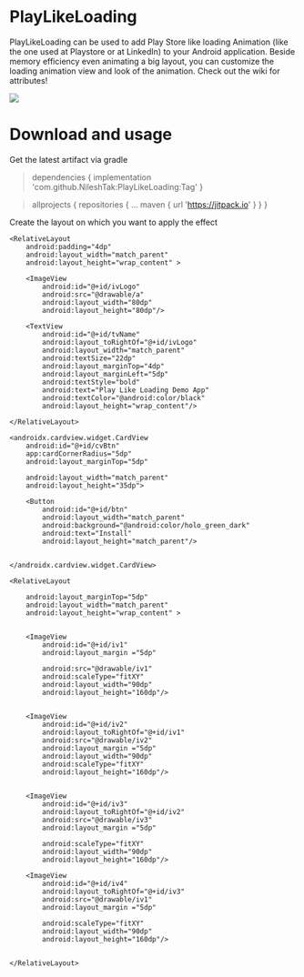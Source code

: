 # PlayLikeLoading 
 
 PlayLikeLoading can be used to add Play Store like loading Animation (like the one used at Playstore or at LinkedIn) to your Android application. Beside memory efficiency even animating a big layout, you can customize the loading animation view and look of the animation. Check out the wiki for attributes!
 
 ![](20191012_154113.gif)
 
 # Download and usage
 
 Get the latest artifact via gradle
 
 > dependencies {
	        implementation 'com.github.NileshTak:PlayLikeLoading:Tag'
	}
 
 >allprojects {
		repositories {
			...
			maven { url 'https://jitpack.io' }
		}
	}
 
 Create the layout on which you want to apply the effect
 
 > <?xml version="1.0" encoding="utf-8"?>
<LinearLayout xmlns:android="http://schemas.android.com/apk/res/android"
    xmlns:tools="http://schemas.android.com/tools"
    android:layout_width="match_parent"
    android:layout_height="match_parent"
    xmlns:app="http://schemas.android.com/apk/res-auto"
    android:paddingBottom="@dimen/activity_vertical_margin"
    android:id="@+id/layout"
    android:paddingLeft="@dimen/activity_horizontal_margin"
    android:paddingRight="@dimen/activity_horizontal_margin"
    android:paddingTop="@dimen/activity_vertical_margin"
    android:orientation="vertical"
    tools:context=".MainActivity">

    <RelativeLayout
        android:padding="4dp"
        android:layout_width="match_parent"
        android:layout_height="wrap_content" >

        <ImageView
            android:id="@+id/ivLogo"
            android:src="@drawable/a"
            android:layout_width="80dp"
            android:layout_height="80dp"/>

        <TextView
            android:id="@+id/tvName"
            android:layout_toRightOf="@+id/ivLogo"
            android:layout_width="match_parent"
            android:textSize="22dp"
            android:layout_marginTop="4dp"
            android:layout_marginLeft="5dp"
            android:textStyle="bold"
            android:text="Play Like Loading Demo App"
            android:textColor="@android:color/black"
            android:layout_height="wrap_content"/>

    </RelativeLayout>

    <androidx.cardview.widget.CardView
        android:id="@+id/cvBtn"
        app:cardCornerRadius="5dp"
        android:layout_marginTop="5dp"

        android:layout_width="match_parent"
        android:layout_height="35dp">

        <Button
            android:id="@+id/btn"
            android:layout_width="match_parent"
            android:background="@android:color/holo_green_dark"
            android:text="Install"
            android:layout_height="match_parent"/>


    </androidx.cardview.widget.CardView>

    <RelativeLayout

        android:layout_marginTop="5dp"
        android:layout_width="match_parent"
        android:layout_height="wrap_content" >


        <ImageView
            android:id="@+id/iv1"
            android:layout_margin ="5dp"

            android:src="@drawable/iv1"
            android:scaleType="fitXY"
            android:layout_width="90dp"
            android:layout_height="160dp"/>


        <ImageView
            android:id="@+id/iv2"
            android:layout_toRightOf="@+id/iv1"
            android:src="@drawable/iv2"
            android:layout_margin ="5dp"
            android:layout_width="90dp"
            android:scaleType="fitXY"
            android:layout_height="160dp"/>


        <ImageView
            android:id="@+id/iv3"
            android:layout_toRightOf="@+id/iv2"
            android:src="@drawable/iv3"
            android:layout_margin ="5dp"

            android:scaleType="fitXY"
            android:layout_width="90dp"
            android:layout_height="160dp"/>

        <ImageView
            android:id="@+id/iv4"
            android:layout_toRightOf="@+id/iv3"
            android:src="@drawable/iv1"
            android:layout_margin ="5dp"

            android:scaleType="fitXY"
            android:layout_width="90dp"
            android:layout_height="160dp"/>


    </RelativeLayout>


</LinearLayout>

 
 
 
